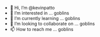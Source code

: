 - 👋 Hi, I’m @kevinpatto
- 👀 I’m interested in ... goblins
- 🌱 I’m currently learning ... goblins
- 💞️ I’m looking to collaborate on ... goblins
- 📫 How to reach me ... goblins

<!---
kevinpatto/kevinpatto is a ✨ special ✨ repository because its `README.md` (this file) appears on your GitHub profile.
You can click the Preview link to take a look at your changes.
--->
